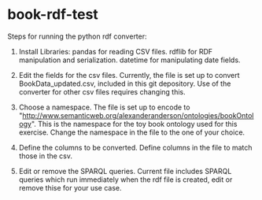 # book-rdf-test

Steps for running the python rdf converter:
1. Install Libraries:
 pandas for reading CSV files.
 rdflib for RDF manipulation and serialization.
 datetime for manipulating date fields.

 2. Edit the fields for the csv files.
  Currently, the file is set up to convert BookData_updated.csv, included in this git depository.
  Use of the converter for other csv files requires changing this.

 3. Choose a namespace. 
  The file is set up to encode to "http://www.semanticweb.org/alexanderanderson/ontologies/bookOntology".
  This is the namespace for the toy book ontology used for this exercise.
  Change the namespace in the file to the one of your choice.

4. Define the columns to be converted.
   Define columns in the file to match those in the csv.
   
6. Edit or remove the SPARQL queries.
   Current file includes SPARQL queries which run immediately when the rdf file is created, edit or remove thise for your use case.

